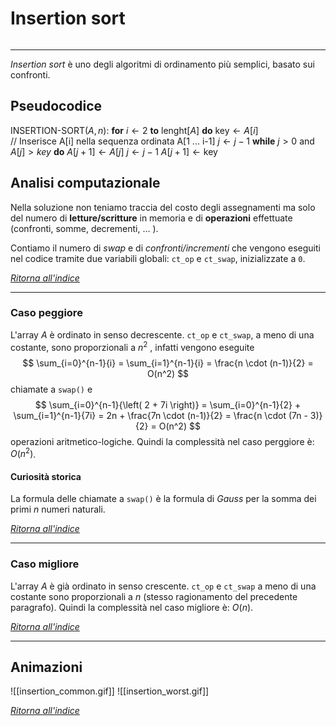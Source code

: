 # Insertion sort
```toc
```
---
*Insertion sort* è uno degli algoritmi di ordinamento più semplici, basato sui confronti.

## Pseudocodice
$\text{INSERTION-SORT}(A,\,n):$
	**for** $i \leftarrow 2$ **to** $\text{lenght}[A]$ **do**
		$\text{key} \leftarrow A[i]$ <br>
		// Inserisce A[i] nella sequenza ordinata A[1 ... i-1]
		$j \leftarrow j-1$
		**while** $j>0$ and $A[j]>key$ **do**
			$A[j+1] \leftarrow A[j]$
			$j \leftarrow j - 1$
		$A[j+1] \leftarrow \text{key}$

## Analisi computazionale
Nella soluzione non teniamo traccia del costo degli assegnamenti ma solo del numero di **letture/scritture** in memoria e di **operazioni** effettuate (confronti, somme, decrementi, $\ldots$ ). 

Contiamo il numero di *swap* e di *confronti/incrementi* che vengono eseguiti nel codice tramite due variabili globali: `ct_op` e `ct_swap`, inizializzate a `0`.

_[Ritorna all'indice](#insertion%20sort)_

---

### Caso peggiore
L'array $A$ è ordinato in senso decrescente.
`ct_op` e `ct_swap`, a meno di una costante, sono proporzionali a $n^2$ , infatti vengono eseguite
$$	
	\sum_{i=0}^{n-1}{i} = 
	\sum_{i=1}^{n-1}{i} = 
	\frac{n \cdot (n-1)}{2} = O(n^2)
$$ 
chiamate a `swap()` e    
$$
	\sum_{i=0}^{n-1}{\left( 2 + 7i \right)} =
	\sum_{i=0}^{n-1}{2} + \sum_{i=1}^{n-1}{7i} =
	2n + \frac{7n \cdot (n-1)}{2} =
	\frac{n \cdot (7n - 3)}{2} = O(n^2)
$$ 
operazioni aritmetico-logiche.
Quindi la complessità nel caso perggiore è: $O(n^2)$.

#### Curiosità storica
La formula delle chiamate a `swap()` è la formula di _Gauss_ per la somma dei primi $n$ numeri naturali.

_[Ritorna all'indice](#insertion%20sort)_

---

### Caso migliore
L'array $A$ è già ordinato in senso crescente.
`ct_op` e `ct_swap` a meno di una costante sono proporzionali a $n$ (stesso ragionamento del precedente paragrafo).
Quindi la complessità nel caso migliore è: $O(n)$.

_[Ritorna all'indice](#insertion%20sort)_

---

## Animazioni

![[insertion_common.gif]]
![[insertion_worst.gif]]

_[Ritorna all'indice](#insertion%20sort)_

